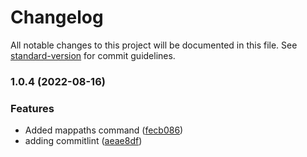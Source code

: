 # Changelog

All notable changes to this project will be documented in this file. See [standard-version](https://github.com/conventional-changelog/standard-version) for commit guidelines.

### 1.0.4 (2022-08-16)


### Features

* Added mappaths command ([fecb086](https://github.com/Nakama-Partnering-Services/nakama-plugin-sfdx/commit/fecb086acedf5c7409168e01a4b5f814b83e173d))
* adding commitlint ([aeae8df](https://github.com/Nakama-Partnering-Services/nakama-plugin-sfdx/commit/aeae8df7886292e7bea2f6cd5bad8a5dadafaac4))
